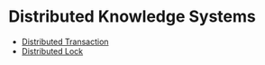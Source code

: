 # Distributed Knowledge Systems

* [Distributed Transaction](distributed-transaction/README.md)
* [Distributed Lock](distributed-lock.md)